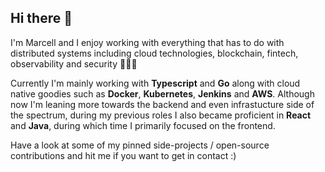 ## Hi there 👋

I'm Marcell and I enjoy working with everything that has to do with distributed systems including cloud technologies, blockchain, fintech, observability and security 🧑🏻‍💻

Currently I'm mainly working with **Typescript** and **Go** along with cloud native goodies such as **Docker**, **Kubernetes**, **Jenkins** and **AWS**. 
Although now I'm leaning more towards the backend and even infrastucture side of the spectrum, during my previous roles I also became proficient in **React** and **Java**, during which time I primarily focused on the frontend. 

Have a look at some of my pinned side-projects / open-source contributions and hit me if you want to get in contact :)

<!--
**maindotmarcell/maindotmarcell** is a ✨ _special_ ✨ repository because its `README.md` (this file) appears on your GitHub profile.

Here are some ideas to get you started:

- 🔭 I’m currently working on ...
- 🌱 I’m currently learning ...
- 👯 I’m looking to collaborate on ...
- 🤔 I’m looking for help with ...
- 💬 Ask me about ...
- 📫 How to reach me: ...
- 😄 Pronouns: ...
- ⚡ Fun fact: ...
-->
